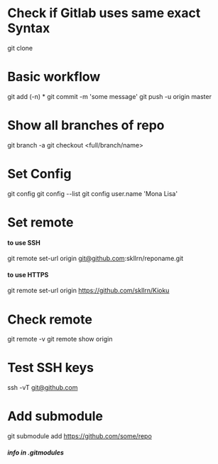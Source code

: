 # Check if Gitlab uses same exact Syntax
git clone <some repo>

# Basic workflow 
git add (-n) *
git commit -m 'some message'
git push -u origin master

# Show all branches of repo
git branch -a
git checkout <full/branch/name>


# Set Config
git config 
git config --list
git config user.name 'Mona Lisa'

# Set remote
#### to use SSH
git remote set-url origin git@github.com:skllrn/reponame.git
#### to use HTTPS
git remote set-url origin https://github.com/skllrn/Kioku

# Check remote
git remote -v
git remote show origin


# Test SSH keys
ssh -vT git@github.com




# Add submodule
git submodule add https://github.com/some/repo
##### info in .gitmodules

